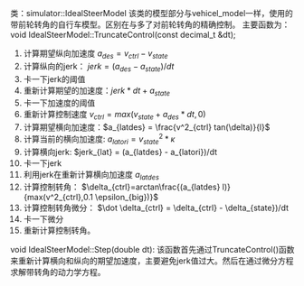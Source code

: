 类：simulator::IdealSteerModel
该类的模型部分与vehicel_model一样，使用的带前轮转角的自行车模型。区别在与多了对前轮转角的精确控制。
主要函数为：
void IdealSteerModel::TruncateControl(const decimal_t &dt);
1. 计算期望纵向加速度 $a_{des} = v_{ctrl} - v_{state}$
2. 计算纵向的jerk： $jerk = (a_{des} - a_{state})/dt$
3. 卡一下jerk的阈值
4. 重新计算期望的加速度：$jerk*dt + a_{state}$
5. 卡一下加速度的阈值
6. 重新计算控制速度 $v_{ctrl} = max(v_{state}+a_{des} *dt ,0)$
7. 计算期望横向加速度：$a_{latdes} = \frac{v^2_{ctrl}  tan(\delta)}{l}$
8. 计算当前的横向加速度: $a_{latori} = v^2_{state} * \kappa$
9. 计算横向jerk: $jerk_{lat} = (a_{latdes} - a_{latori})/dt
10. 卡一下jerk
11. 利用jerk在重新计算横向加速度 $a_{latdes}$
12. 计算控制转角： $\delta_{ctrl}=arctan\frac{(a_{latdes} l)}{max(v^2_{ctrl},0.1 \epsilon_{big})}$
13. 计算控制转角微分： $\dot \delta_{ctrl} = \delta_{ctrl} - \delta_{state})/dt
14. 卡一下微分
15. 重新计算控制转角。

void IdealSteerModel::Step(double dt):
该函数首先通过TruncateControl()函数来重新计算横向和纵向的期望加速度，主要避免jerk值过大。然后在通过微分方程求解带转角的动力学方程。